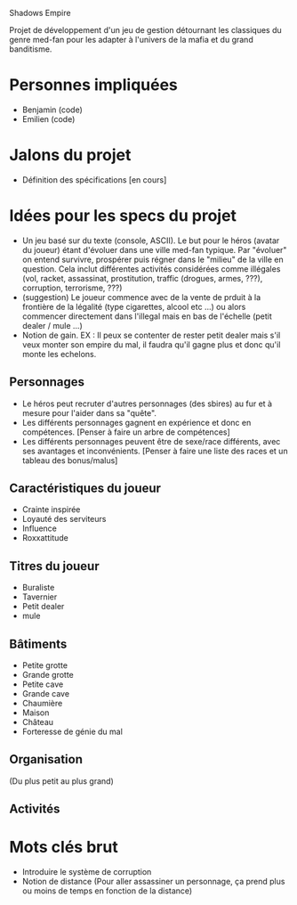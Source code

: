 Shadows Empire

Projet de développement d'un jeu de gestion détournant les classiques du genre med-fan pour les adapter à l'univers de la mafia et du grand banditisme.

# Personnes impliquées #
- Benjamin (code)
- Emilien (code)

# Jalons du projet #
- Définition des spécifications [en cours]

# Idées pour les specs du projet #
- Un jeu basé sur du texte (console, ASCII). Le but pour le héros (avatar du joueur) étant d'évoluer dans une ville med-fan typique. Par "évoluer" on entend survivre, prospérer puis régner dans le "milieu" de la ville en question. Cela inclut différentes activités considérées comme illégales (vol, racket, assassinat, prostitution, traffic (drogues, armes, ???), corruption, terrorisme, ???)
- (suggestion) Le joueur commence avec de la vente de prduit à la frontière de la légalité (type cigarettes, alcool etc ...) ou alors commencer directement dans l'illegal mais en bas de l'échelle (petit dealer / mule ...)
- Notion de gain. EX : Il peux se contenter de rester petit dealer mais s'il veux monter son empire du mal, il faudra qu'il gagne plus et donc qu'il monte les echelons.

## Personnages ##
- Le héros peut recruter d'autres personnages (des sbires) au fur et à mesure pour l'aider dans sa "quête".
- Les différents personnages gagnent en expérience et donc en compétences. [Penser à faire un arbre de compétences]
- Les différents personnages peuvent être de sexe/race différents, avec ses avantages et inconvénients. [Penser à faire une liste des races et un tableau des bonus/malus]

## Caractéristiques du joueur ##
- Crainte inspirée
- Loyauté des serviteurs
- Influence
- Roxxattitude

## Titres du joueur ##
- Buraliste
- Tavernier
- Petit dealer 
- mule

## Bâtiments ##
- Petite grotte
- Grande grotte
- Petite cave
- Grande cave
- Chaumière
- Maison
- Château
- Forteresse de génie du mal

## Organisation ##
(Du plus petit au plus grand)

## Activités ##

# Mots clés brut #
- Introduire le système de corruption
- Notion de distance (Pour aller assassiner un personnage, ça prend plus ou moins de temps en fonction de la distance)

